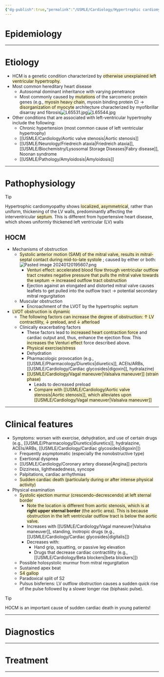 ```yaml
---
{"dg-publish":true,"permalink":"/USMLE/Cardiology/Hypertrophic cardiomyopathy/"}
---
```


# Epidemiology


---
# Etiology
- HCM is a genetic condition characterized by <span style="background:rgba(240, 200, 0, 0.2)">otherwise unexplained left ventricular hypertrophy. </span>
- Most common hereditary heart disease
	- Autosomal dominant inheritance with varying penetrance
	- Most commonly caused by <span style="background:rgba(240, 200, 0, 0.2)">mutations</span> of the sarcomeric protein genes (e.g., <span style="background:rgba(240, 200, 0, 0.2)">myosin heavy chain</span>, myosin binding protein C) → <span style="background:rgba(240, 200, 0, 0.2)">disorganization of myocyte</span> architecture characterized by myofibrillar disarray and fibrosis![L65531.jpg](/img/user/appendix/L65531.jpg)![L65544.jpg](/img/user/appendix/L65544.jpg)
- Other conditions that are associated with left-ventricular hypertrophy include the following:
	- Chronic hypertension (most common cause of left ventricular hypertrophy)
	- [[USMLE/Cardiology/Aortic valve stenosis\|Aortic stenosis]]
	- [[USMLE/Neurology/Friedreich ataxia\|Friedreich ataxia]], [[USMLE/Biochemistry/Lysosomal Storage Diseases\|Fabry disease]], Noonan syndrome
	- [[USMLE/Pathology/Amyloidosis\|Amyloidosis]]

---
# Pathophysiology
>[!tip] 
>Hypertrophic cardiomyopathy shows <span style="background:rgba(240, 200, 0, 0.2)">localized, asymmetrical</span>, rather than uniform, thickening of the LV walls, predominantly affecting the interventricular <span style="background:rgba(240, 200, 0, 0.2)">septum</span>.
>This is different from hypertensive heart disease, which shows uniformly thickened left ventricular (LV) walls
## HOCM
- Mechanisms of obstruction
	- <span style="background:rgba(240, 200, 0, 0.2)">Systolic anterior motion (SAM) of the mitral valve, results in mitral-septal contact during mid-to-late systole</span> ; caused by either or both:![Pasted image 20240120195607.png](/img/user/appendix/Pasted%20image%2020240120195607.png)
		- <span style="background:rgba(240, 200, 0, 0.2)">Venturi effect: accelerated blood flow through ventricular outflow tract creates negative pressure that pulls the mitral valve towards the septum → increased outflow tract obstruction</span>
		- Ejection against an elongated and distorted mitral valve causes leaflets to get pulled into the outflow tract → potential secondary mitral regurgitation 
	- Muscular obstruction
		- Encroachment of the LVOT by the hypertrophic septum
- <span style="background:rgba(240, 200, 0, 0.2)">LVOT obstruction is dynamic </span>
	- <span style="background:rgba(240, 200, 0, 0.2)">The following factors can increase the degree of obstruction: ↑ LV contractility, ↓ preload, and ↓ afterload </span>
	- Clinically exacerbating factors 
		- These factors lead to <span style="background:rgba(240, 200, 0, 0.2)">increased heart contraction force</span> and cardiac output and, thus, enhance the ejection flow. This <span style="background:rgba(240, 200, 0, 0.2)">increases the Venturi effect</span> force described above.
		- <span style="background:rgba(240, 200, 0, 0.2)">Physical exercise/stress</span>
		- Dehydration
		- Pharmacologic provocation (e.g., [[USMLE/Pharmacology/Diuretics\|diuretics]], ACEIs/ARBs, [[USMLE/Cardiology/Cardiac glycosides\|digoxin]], hydralazine)
		- <span style="background:rgba(240, 200, 0, 0.2)">[[USMLE/Cardiology/Vagal maneuver\|Valsalva maneuver]] (strain phase)</span>
			- Leads to decreased preload
			- <span style="background:rgba(240, 200, 0, 0.2)">Compare with [[USMLE/Cardiology/Aortic valve stenosis\|Aortic stenosis]], which alleviates upon [[USMLE/Cardiology/Vagal maneuver\|Valsalva maneuver]]</span>

---
# Clinical features
- Symptoms: worsen with exercise, dehydration, and use of certain drugs (e.g., [[USMLE/Pharmacology/Diuretics\|diuretics]], hydralazine, ACEIs/ARBs, [[USMLE/Cardiology/Cardiac glycosides\|digoxin]])
	- Frequently asymptomatic (especially the nonobstructive type)
	- Exertional dyspnea
	- [[USMLE/Cardiology/Coronary artery disease\|Angina]] pectoris 
	- Dizziness, lightheadedness, syncope
	- Palpitations, cardiac arrhythmias
	- <span style="background:rgba(240, 200, 0, 0.2)">Sudden cardiac death (particularly during or after intense physical activity)</span>
- Physical examination 
	- <span style="background:rgba(240, 200, 0, 0.2)">Systolic ejection murmur (crescendo-decrescendo) at left sternal border</span>
		- <span style="background:rgba(240, 200, 0, 0.2)">Note the location is different from aortic stenosis, which is at **right upper sternal border** (the aortic area). This is because obstruction in the left ventricular outflow tract is below the aortic valve.</span>
		- Increases with [[USMLE/Cardiology/Vagal maneuver\|Valsalva maneuver]], standing, inotropic drugs (e.g., [[USMLE/Cardiology/Cardiac glycosides\|digitalis]]) 
		- Decreases with:
			- Hand grip, squatting, or passive leg elevation
			- Drugs that decrease cardiac contractility (e.g., [[USMLE/Cardiology/Beta blockers\|beta blockers]])
	- Possible holosystolic murmur from mitral regurgitation
	- Sustained apex beat
	- <span style="background:rgba(240, 200, 0, 0.2)">S4 gallop</span>
	- Paradoxical split of S2 
	- Pulsus bisferiens: LV outflow obstruction causes a sudden quick rise of the pulse followed by a slower longer rise (biphasic pulse).

>[!tip] 
>HOCM is an important cause of sudden cardiac death in young patients!

---
# Diagnostics


---
# Treatment


---
